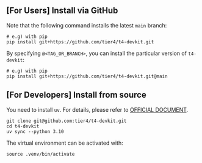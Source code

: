 ## [For Users] Install via GitHub

Note that the following command installs the latest `main` branch:

```shell
# e.g) with pip
pip install git+https://github.com/tier4/t4-devkit.git
```

By specifying `@<TAG_OR_BRANCH>`, you can install the particular version of `t4-devkit`:

```shell
# e.g) with pip
pip install git+https://github.com/tier4/t4-devkit.git@main
```

## [For Developers] Install from source

You need to install `uv`. For details, please refer to [OFFICIAL DOCUMENT](https://docs.astral.sh/uv/).

```shell
git clone git@github.com:tier4/t4-devkit.git
cd t4-devkit
uv sync --python 3.10
```

The virtual environment can be activated with:

```shell
source .venv/bin/activate
```
